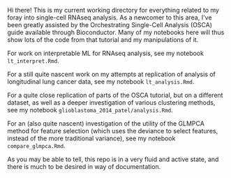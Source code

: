 Hi there! This is my current working directory for everything related to my foray into single-cell RNAseq analysis. As a newcomer to this area, I've been greatly assisted by the Orchestrating Single-Cell Analysis (OSCA) guide available through Bioconductor. Many of my notebooks here will thus show lots of the code from that tutorial and my manipulations of it.

For work on interpretable ML for RNAseq analysis, see my notebook `lt_interpret.Rmd`.

For a still quite nascent work on my attempts at replication of analysis of longitudinal lung cancer data, see my notebook `lt_analysis.Rmd`.

For a quite close replication of parts of the OSCA tutorial, but on a different dataset, as well as a deeper investigation of various clustering methods, see my notebook `glioblastoma_2014_patel/analysis.Rmd`.

For an (also quite nascent) investigation of the utility of the GLMPCA method for feature selection (which uses the deviance to select features, instead of the more traditional variance), see my notebook `compare_glmpca.Rmd`.

As you may be able to tell, this repo is in a very fluid and active state, and there is much to be desired in way of documentation.